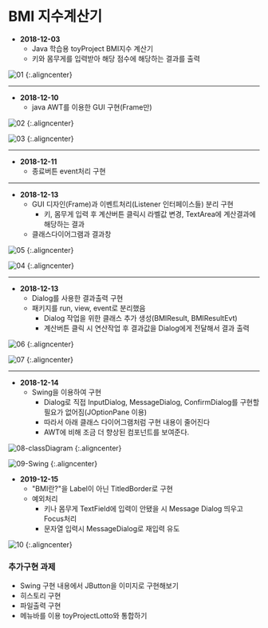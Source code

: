 # BMI 지수계산기

* **2018-12-03**
  * Java 학습용 toyProject BMI지수 계산기
  * 키와 몸무게를 입력받아 해당 점수에 해당하는 결과를 출력

![01](https://github.com/younggeun0/younggeun0.github.io/blob/master/_posts/img/toyProjects/bmi01.PNG?raw=true) {:.aligncenter}



---

* **2018-12-10**
  * java AWT를 이용한 GUI 구현(Frame만)
 

![02](https://github.com/younggeun0/younggeun0.github.io/blob/master/_posts/img/toyProjects/bmi02.png?raw=true) {:.aligncenter}

![03](https://github.com/younggeun0/younggeun0.github.io/blob/master/_posts/img/toyProjects/bmi03.png?raw=true) {:.aligncenter}


---

* **2018-12-11**
  * 종료버튼 event처리 구현

---

* **2018-12-13**
  * GUI 디자인(Frame)과 이벤트처리(Listener 인터페이스들) 분리 구현
    * 키, 몸무게 입력 후 계산버튼 클릭시 라벨값 변경, TextArea에 계산결과에 해당하는 결과 
  * 클래스다이어그램과 결과창
  

![05](https://github.com/younggeun0/younggeun0.github.io/blob/master/_posts/img/toyProjects/bmi05.png) {:.aligncenter}

![04](https://github.com/younggeun0/younggeun0.github.io/blob/master/_posts/img/toyProjects/bmi04.png) {:.aligncenter}


---

* **2018-12-13**
  * Dialog를 사용한 결과출력 구현
  * 패키지를 run, view, event로 분리했음
    * Dialog 작업을 위한 클래스 추가 생성(BMIResult, BMIResultEvt)
    * 계산버튼 클릭 시 연산작업 후 결과값을 Dialog에게 전달해서 결과 출력


![06](https://github.com/younggeun0/younggeun0.github.io/blob/master/_posts/img/toyProjects/bmi06.png) {:.aligncenter}

![07](https://github.com/younggeun0/younggeun0.github.io/blob/master/_posts/img/toyProjects/bmi07.png) {:.aligncenter}


---

* **2018-12-14**
  * Swing을 이용하여 구현
    * Dialog로 직접 InputDialog, MessageDialog, ConfirmDialog를 구현할 필요가 없어짐(JOptionPane 이용)
    * 따라서 아래 클래스 다이어그램처럼 구현 내용이 줄어진다
    * AWT에 비해 조금 더 향상된 컴포넌트를 보여준다.


![08-classDiagram](https://github.com/younggeun0/younggeun0.github.io/blob/master/_posts/img/toyProjects/bmi08.png) {:.aligncenter}

![09-Swing](https://github.com/younggeun0/younggeun0.github.io/blob/master/_posts/img/toyProjects/bmi09.png) {:.aligncenter}


* **2019-12-15**
  * "BMI란?"을 Label이 아닌 TitledBorder로 구현
  * 예외처리
    * 키나 몸무게 TextField에 입력이 안됐을 시 Message Dialog 띄우고 Focus처리
    * 문자열 입력시 MessageDialog로 재입력 유도


![10](https://github.com/younggeun0/younggeun0.github.io/blob/master/_posts/img/toyProjects/bmi10.png) {:.aligncenter}


### 추가구현 과제
* Swing 구현 내용에서 JButton을 이미지로 구현해보기
* 히스토리 구현
* 파일출력 구현
* 메뉴바를 이용 toyProjectLotto와 통합하기

